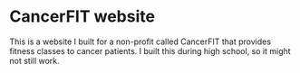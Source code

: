 # CancerFIT website

This is a website I built for a non-profit called CancerFIT that provides fitness classes to cancer patients. I built this during high school, so it might not still work.

